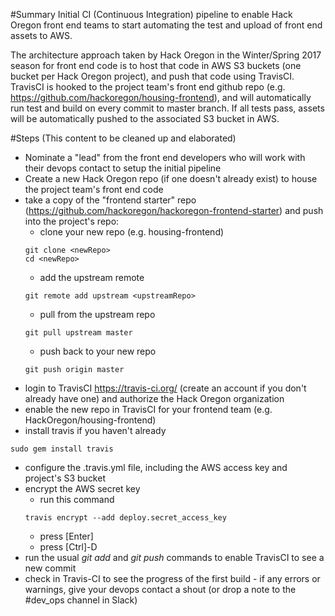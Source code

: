 #Summary
Initial CI (Continuous Integration) pipeline to enable Hack Oregon front end teams to start automating the test and upload of front end assets to AWS.

The architecture approach taken by Hack Oregon in the Winter/Spring 2017 season for front end code is to host that code in AWS S3 buckets (one bucket per Hack Oregon project), and push that code using TravisCI.  TravisCI is hooked to the project team's front end github repo (e.g. https://github.com/hackoregon/housing-frontend), and will automatically run test and build on every commit to master branch.  If all tests pass, assets will be automatically pushed to the associated S3 bucket in AWS.

#Steps
(This content to be cleaned up and elaborated)
- Nominate a "lead" from the front end developers who will work with their devops contact to setup the initial pipeline
- Create a new Hack Oregon repo (if one doesn't already exist) to house the project team's front end code
- take a copy of the "frontend starter" repo (https://github.com/hackoregon/hackoregon-frontend-starter) and push into the project's repo:
  - clone your new repo (e.g. housing-frontend)
  ```
  git clone <newRepo>
  cd <newRepo>
  ```
  - add the upstream remote
  ```
  git remote add upstream <upstreamRepo>
  ```
  - pull from the upstream repo
  ```
  git pull upstream master  
  ```
  - push back to your new repo
  ```
  git push origin master
  ```
- login to TravisCI https://travis-ci.org/ (create an account if you don't already have one) and authorize the Hack Oregon organization
- enable the new repo in TravisCI for your frontend team (e.g. HackOregon/housing-frontend)
- install travis if you haven't already
```
sudo gem install travis
```
- configure the .travis.yml file, including the AWS access key and project's S3 bucket
- encrypt the AWS secret key
  - run this command
  ```
  travis encrypt --add deploy.secret_access_key
  ```
  - press [Enter]
  - press [Ctrl]-D
- run the usual *git add* and *git push* commands to enable TravisCI to see a new commit
- check in Travis-CI to see the progress of the first build - if any errors or warnings, give your devops contact a shout (or drop a note to the #dev_ops channel in Slack)
